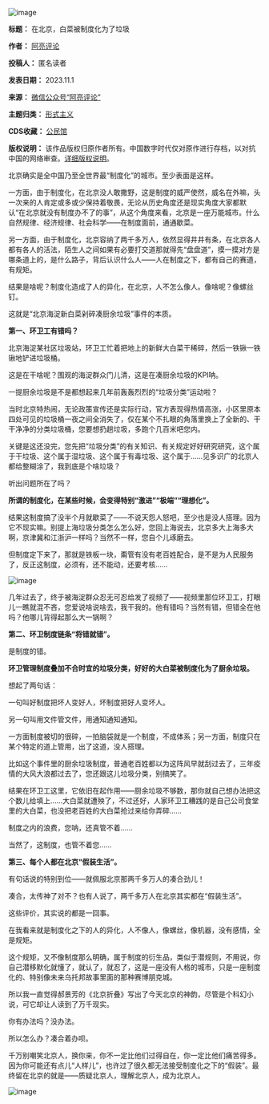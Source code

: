 ![image](https://chinadigitaltimes.net/chinese/files/2023/11/post-701791-65457370b0a93.png)




**标题：** 在北京，白菜被制度化为了垃圾  

**作者：** [阿亮评论](https://chinadigitaltimes.net/space/阿亮评论)  

**投稿人：** 匿名读者  

**发表日期：** 2023.11.1  

**来源：** [微信公众号“阿亮评论”](https://web.archive.org/web/https://mp.weixin.qq.com/s/qpVGd0_-1eyWlKfTEAbOqQ)  

**主题归类：** [形式主义](https://chinadigitaltimes.net/space/形式主义)  

**CDS收藏：** [公民馆](https://chinadigitaltimes.net/space/%E5%85%AC%E6%B0%91%E9%A6%86)  

**版权说明：** 该作品版权归原作者所有。中国数字时代仅对原作进行存档，以对抗中国的网络审查。[详细版权说明](https://chinadigitaltimes.net/chinese/copyright)。


北京确实是全中国乃至全世界最“制度化”的城市。至少表面是这样。


一方面，由于制度化，在北京没人敢撒野，这是制度的威严使然，威名在外嘛，头一次来的人肯定或多或少保持着敬畏，无论从历史角度还是现实角度大家都默认“在北京就没有制度办不了的事”，从这个角度来看，北京是一座万能城市。什么自然规律、经济规律、社会科学——在制度面前，通通歇菜。


另一方面，由于制度化，北京容纳了两千多万人，依然显得井井有条，在北京各人都有各人的活法，陌生人之间如果有必要打交道那就得先“盘盘道”，摸一摸对方是哪条道上的，是什么路子，背后认识什么人——人在制度之下，都有自己的赛道，有规矩。


结果是啥呢？制度化造成了人的异化，在北京，人不怎么像人。像啥呢？像螺丝钉。


这就是“北京海淀新白菜剁碎凑厨余垃圾”事件的本质。


**第一、环卫工有错吗？** 


北京海淀某社区垃圾站，环卫工忙着把地上的新鲜大白菜干稀碎，然后一铁锹一铁锹地铲进垃圾桶。


这是在干啥呢？围观的海淀群众门儿清，这是在凑厨余垃圾的KPI呐。


一提厨余垃圾是不是都想起来几年前轰轰烈烈的“垃圾分类”运动啦？


当时北京特热闹，无论政策宣传还是实际行动，官方表现得热情高涨，小区里原本四处可见的垃圾桶一夜之间全消失了，仅在某个不扎眼的角落里换上了全新的、干干净净的分类垃圾桶，您要想扔趟垃圾，多跑个几百米吧您内。


关键是这还没完，您先把“垃圾分类”的有关知识、有关规定好好研究研究，这个属于干垃圾、这个属于湿垃圾、这个属于有毒垃圾、这个属于……见多识广的北京人都给整糊涂了，我到底是个啥垃圾？


听出问题所在了吗？


**所谓的制度化，在某些时候，会变得特别“激进”“极端”“理想化”。** 


结果这制度搞了没半个月就歇菜了——不说天怨人怒吧，至少也是没人搭理。因为它不现实嘛。别提上海垃圾分类怎么怎么好，您回上海说去，北京多大上海多大啊，京津冀和江浙沪一样吗？当然不一样，您自个儿琢磨去。


但制度定下来了，那就是铁板一块，甭管有没有老百姓配合，是不是为人民服务了，反正这制度，必须有，还不能动，还要考核……


![image](https://chinadigitaltimes.net/chinese/files/2023/11/post-701791-65457370c588c.png)


几年过去了，终于被海淀群众忍无可忍给发了视频了——视频里那位环卫工，打眼儿一瞧就混不吝，您爱说啥说啥去，我干我的。他有错吗？当然有错，但错全在他吗？他哪儿背得起那么大一锅啊？


**第二、环卫制度链条“将错就错”。** 


是制度的错。


**环卫管理制度叠加不合时宜的垃圾分类，好好的大白菜被制度化为了厨余垃圾。** 


想起了两句话：


一句叫好制度把坏人变好人，坏制度把好人变坏人。


另一句叫用文件管文件，用通知通知通知。


一方面制度被切的很碎，一拍脑袋就是一个制度，不成体系；另一方面，制度只在某个特定的道上管用，出了这道，没人搭理。


比如这个事件里的厨余垃圾制度，普通老百姓都以为这阵风早就刮过去了，三年疫情的大风大浪都过去了，您还跟这儿垃圾分类，别搞笑了。


结果在环卫工这里，它依旧在起作用——厨余垃圾不够数，那你就自己想办法把这个数儿给填上……大白菜就遭殃了，不过还好，人家环卫工糟践的是自己公司食堂里的大白菜，也没把老百姓的大白菜抢过来给你弄碎……


制度之内的浪费，您呐，还真管不着……


当然了，这制度，也管不着您……


**第三、每个人都在北京“假装生活”。** 


有句话说的特别到位——就佩服北京那两千多万人的凑合劲儿！


凑合，太传神了对不？也有人说了，两千多万人在北京其实都在“假装生活”。


这些评价，其实说的都是一回事。


在我看来就是制度化之下的人的异化，人不像人，像螺丝，像机器，没有感情，全是规矩。


这个规矩，又不像制度那么明确，属于制度的衍生品，类似于潜规则，不用说，你自己潜移默化就懂了，就认了，就忍了，这是一座没有人格的城市，只是一座制度化的、特别像未来乌托邦故事里面的那种赛博朋克城。


所以我一直觉得郝景芳的《北京折叠》写出了今天北京的神韵，尽管是个科幻小说，可它却让人读到了万千现实。


你有办法吗？没办法。


所以怎么办？凑合着办呗。


千万别嘲笑北京人，换你来，你不一定比他们过得自在，你一定比他们痛苦得多。因为你可能还有点儿“人样儿”，也许过了很久都无法接受制度化之下的“假装”。最终留在北京的就是——质疑北京人，理解北京人，成为北京人。


![image](https://chinadigitaltimes.net/chinese/files/2023/11/post-701791-65457370d3709.png)

